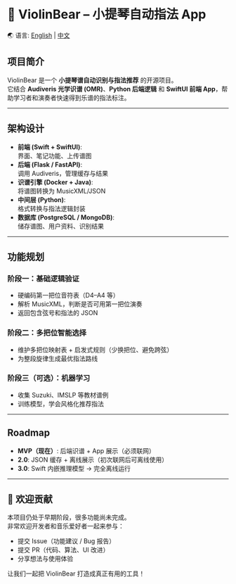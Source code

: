 # 🎻 ViolinBear – 小提琴自动指法 App

🌏 语言: [English](README.md) | [中文](README.zh.md)

## 项目简介
ViolinBear 是一个 **小提琴谱自动识别与指法推荐** 的开源项目。  
它结合 **Audiveris 光学识谱 (OMR)**、**Python 后端逻辑** 和 **SwiftUI 前端 App**，帮助学习者和演奏者快速得到乐谱的指法标注。  

---

## 架构设计
- **前端 (Swift + SwiftUI)**:  
  界面、笔记功能、上传谱图  
- **后端 (Flask / FastAPI)**:  
  调用 Audiveris，管理缓存与结果  
- **识谱引擎 (Docker + Java)**:  
  将谱图转换为 MusicXML/JSON  
- **中间层 (Python)**:  
  格式转换与指法逻辑封装  
- **数据库 (PostgreSQL / MongoDB)**:  
  储存谱图、用户资料、识别结果  

---

## 功能规划
### 阶段一：基础逻辑验证
- 硬编码第一把位音符表（D4–A4 等）  
- 解析 MusicXML，判断是否可用第一把位演奏  
- 返回包含弦号和指法的 JSON  

### 阶段二：多把位智能选择
- 维护多把位映射表 + 启发式规则（少换把位、避免跨弦）  
- 为整段旋律生成最优指法路线  

### 阶段三（可选）：机器学习
- 收集 Suzuki、IMSLP 等教材谱例  
- 训练模型，学会风格化推荐指法  

---

## Roadmap
- **MVP（现在）**: 后端识谱 + App 展示（必须联网）  
- **2.0**: JSON 缓存 + 离线展示（初次联网后可离线使用）  
- **3.0**: Swift 内嵌推理模型 → 完全离线运行  

---

## 🤝 欢迎贡献
本项目仍处于早期阶段，很多功能尚未完成。  
非常欢迎开发者和音乐爱好者一起来参与：  

- 提交 Issue（功能建议 / Bug 报告）  
- 提交 PR（代码、算法、UI 改进）  
- 分享想法与使用体验  

让我们一起把 ViolinBear 打造成真正有用的工具！